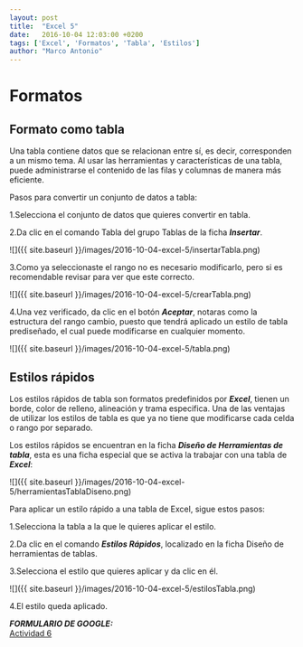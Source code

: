 ```yaml
---
layout: post
title:  "Excel 5"
date:   2016-10-04 12:03:00 +0200
tags: ['Excel', 'Formatos', 'Tabla', 'Estilos']
author: "Marco Antonio"
---
```


# Formatos

## Formato como tabla

Una tabla contiene datos que se relacionan entre sí, es decir, corresponden a un mismo tema. Al usar las herramientas y características de una tabla, puede administrarse el contenido de las filas y columnas de manera más eficiente.

Pasos para convertir un conjunto de datos a tabla:

1.Selecciona el conjunto de datos que quieres convertir en tabla.

2.Da clic en el comando Tabla del grupo Tablas de la ficha ***Insertar***.

![]({{ site.baseurl }}/images/2016-10-04-excel-5/insertarTabla.png)

3.Como ya seleccionaste el rango no es necesario modificarlo, pero si es recomendable revisar para ver que este correcto.

![]({{ site.baseurl }}/images/2016-10-04-excel-5/crearTabla.png)

4.Una vez verificado, da clic en el botón ***Aceptar***, notaras como la estructura del rango cambio, puesto que tendrá aplicado un estilo de tabla prediseñado, el cual puede modificarse en cualquier momento.

![]({{ site.baseurl }}/images/2016-10-04-excel-5/tabla.png)

## Estilos rápidos

Los estilos rápidos de tabla son formatos predefinidos por ***Excel***, tienen un borde, color de relleno, alineación y trama especifica. Una de las ventajas de utilizar los estilos de tabla es que ya no tiene que modificarse cada celda o rango por separado.

Los estilos rápidos se encuentran en la ficha ***Diseño de Herramientas de tabla***, esta es una ficha especial que se activa la trabajar con una tabla de ***Excel***:

![]({{ site.baseurl }}/images/2016-10-04-excel-5/herramientasTablaDiseno.png)

Para aplicar un estilo rápido a una tabla de Excel, sigue estos pasos:

1.Selecciona la tabla a la que le quieres aplicar el estilo.

2.Da clic en el comando ***Estilos Rápidos***, localizado en la ficha Diseño de herramientas de tablas.

3.Selecciona el estilo que quieres aplicar y da clic en él.

![]({{ site.baseurl }}/images/2016-10-04-excel-5/estilosTabla.png)

4.El estilo queda aplicado.

***FORMULARIO DE GOOGLE:*** <br>
<a target="_blank" href="https://goo.gl/forms/pn6n73Eh7UfydXnZ2">Actividad 6</a>